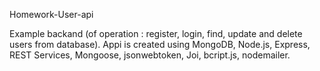 Homework-User-api

Example backand (of operation : register, login, find, update and delete  users from database). 
Appi is created using MongoDB, Node.js, Express, REST Services, Mongoose, jsonwebtoken, Joi, bcript.js, nodemailer.
